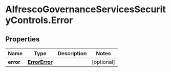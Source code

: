 # AlfrescoGovernanceServicesSecurityControls.Error

## Properties
Name | Type | Description | Notes
------------ | ------------- | ------------- | -------------
**error** | [**ErrorError**](ErrorError.md) |  | [optional] 



